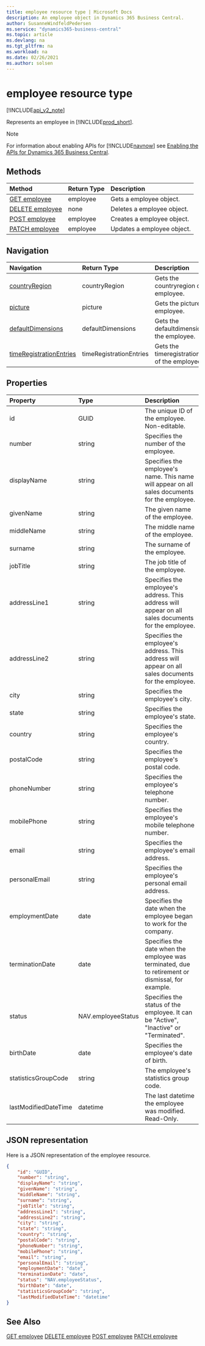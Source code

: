 ```yaml
---
title: employee resource type | Microsoft Docs
description: An employee object in Dynamics 365 Business Central.
author: SusanneWindfeldPedersen
ms.service: "dynamics365-business-central"
ms.topic: article
ms.devlang: na
ms.tgt_pltfrm: na
ms.workload: na
ms.date: 02/26/2021
ms.author: solsen
---
```


# employee resource type

[!INCLUDE[api_v2_note](../../../includes/api_v2_note.md)]

<!-- START>DO_NOT_EDIT -->
<!-- IMPORTANT:Do not edit any of the content between here and the END>DO_NOT_EDIT. -->
Represents an employee in [!INCLUDE[prod_short](../../../includes/prod_short.md)].

> [!NOTE]
> For information about enabling APIs for [!INCLUDE[navnow](../../includes/navnow_md.md)] see [Enabling the APIs for Dynamics 365 Business Central](../enabling-apis-for-dynamics-nav.md).

## Methods

| Method | Return Type|Description |
|:--------------------|:-----------|:-------------------------|
|[GET employee](../api/dynamics_employee_get.md)|employee|Gets a employee object.|
|[DELETE employee](../api/dynamics_employee_delete.md)|none|Deletes a employee object.|
|[POST employee](../api/dynamics_employee_create.md)|employee|Creates a employee object.|
|[PATCH employee](../api/dynamics_employee_update.md)|employee|Updates a employee object.|


## Navigation

| Navigation |Return Type| Description |
|:----------|:----------|:-----------------|
|[countryRegion](dynamics_countryregion.md)|countryRegion |Gets the countryregion of the employee.|
|[picture](dynamics_picture.md)|picture |Gets the picture of the employee.|
|[defaultDimensions](dynamics_defaultdimension.md)|defaultDimensions |Gets the defaultdimensions of the employee.|
|[timeRegistrationEntries](dynamics_timeregistrationentry.md)|timeRegistrationEntries |Gets the timeregistrationentries of the employee.|

## Properties

| Property           | Type   |Description     |
|:-------------------|:-------|:---------------|
|id|GUID|The unique ID of the employee. Non-editable.|
|number|string|Specifies the number of the employee.|
|displayName|string|Specifies the employee's name. This name will appear on all sales documents for the employee.|
|givenName|string|The given name of the employee. |
|middleName|string|The middle name of the employee.    |
|surname|string|The surname of the employee.    |
|jobTitle|string|The job title of the employee.|
|addressLine1|string|Specifies the employee's address. This address will appear on all sales documents for the employee.|
|addressLine2|string|Specifies the employee's address. This address will appear on all sales documents for the employee.|
|city|string|Specifies the employee's city.|
|state|string|Specifies the employee's state.|
|country|string|Specifies the employee's country.|
|postalCode|string|Specifies the employee's postal code.|
|phoneNumber|string|Specifies the employee's telephone number.|
|mobilePhone|string|Specifies the employee's mobile telephone number. |
|email|string|Specifies the employee's email address.|
|personalEmail|string|Specifies the employee's personal email address. |
|employmentDate|date|Specifies the date when the employee began to work for the company.|
|terminationDate|date|Specifies the date when the employee was terminated, due to retirement or dismissal, for example.|
|status|NAV.employeeStatus|Specifies the status of the employee. It can be "Active", "Inactive" or "Terminated".|
|birthDate|date|Specifies the employee's date of birth. |
|statisticsGroupCode|string|The employee's statistics group code.|
|lastModifiedDateTime|datetime|The last datetime the employee was modified. Read-Only.|

## JSON representation

Here is a JSON representation of the employee resource.


```json
{
    "id": "GUID",
    "number": "string",
    "displayName": "string",
    "givenName": "string",
    "middleName": "string",
    "surname": "string",
    "jobTitle": "string",
    "addressLine1": "string",
    "addressLine2": "string",
    "city": "string",
    "state": "string",
    "country": "string",
    "postalCode": "string",
    "phoneNumber": "string",
    "mobilePhone": "string",
    "email": "string",
    "personalEmail": "string",
    "employmentDate": "date",
    "terminationDate": "date",
    "status": "NAV.employeeStatus",
    "birthDate": "date",
    "statisticsGroupCode": "string",
    "lastModifiedDateTime": "datetime"
}
```
<!-- IMPORTANT: END>DO_NOT_EDIT -->



## See Also
[GET employee](../api/dynamics_employee_Get.md)
[DELETE employee](../api/dynamics_employee_Delete.md)
[POST employee](../api/dynamics_employee_Create.md)
[PATCH employee](../api/dynamics_employee_Update.md)
